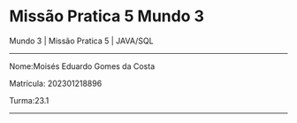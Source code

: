 # Missão Pratica 5 Mundo 3
 Mundo 3 | Missão Pratica 5 | JAVA/SQL

---

Nome:Moisés Eduardo Gomes da Costa

Matrícula: 202301218896

Turma:23.1

---
